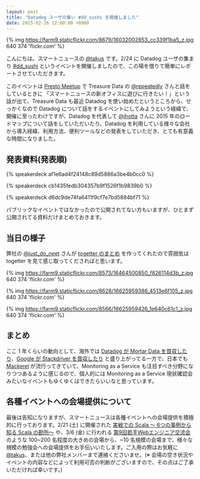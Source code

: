 ```yaml
---
layout: post
title: "Datadog ユーザの集い #dd_sushi を開催しました"
date: 2015-02-26 12:00:00 +0900
---
```


{% img https://farm9.staticflickr.com/8679/16032002853_cc339f1ba5_z.jpg 640 374 'flickr.com' %}

こんにちは。スマートニュースの [@takus](https://twitter.com/takus) です。2/24 に Datadog ユーザの集まり [#dd_sushi](https://twitter.com/search?q=%23dd_sushi) というイベントを開催しましたので、この場を借りて簡単にレポートさせていただきます。

このイベントは [Presto Meetup](http://eventdots.jp/event/276987) で Treasure Data の [@repeatedly](https://twitter.com/repeatedly) さんと話をしているときに 「スマートニュースの新オフィスに遊びに行きたい！」という話が出て、Treasure Data も最近 Datadog を使い始めたというところから、せっかくなので Datadog について話をするイベントにしてみようという経緯で、開催に至ったわけですが、Datadog を代表して [@jhotta](https://twitter.com/jhotta) さんに 2015 年のロードマップについて話をしていただいたり、Datadog を利用している様々な会社から導入経緯、利用方法、便利ツールなどの発表をしていただき、とても有意義な時間になりました。

## 発表資料(発表順)

{% speakerdeck af1e6ad4f24148c89d5886a3be4b0cc0 %}

{% speakerdeck cb1435fedb304357b9f1526f1b9839b0 %}

{% speakerdeck d6dc9de74fa6411f9cf7e7bd5884bf71 %}

パブリックなイベントではなかったので公開されてない方もいますが、ひとまず公開されてる資料だけまとめておきます。

## 当日の様子

弊社の [@just_do_neet](https://twitter.com/just_do_neet) さんが [togetter のまとめ](http://togetter.com/li/787532) を作ってくれたので雰囲気は togetter を見て感じ取ってくださればと思います。

{% img https://farm9.staticflickr.com/8573/16464500850_f826114d3b_z.jpg 640 374 'flickr.com' %}

{% img https://farm9.staticflickr.com/8628/16625959386_4513e6f105_z.jpg 640 374 'flickr.com' %}

{% img https://farm9.staticflickr.com/8566/16625959426_1e640c61c1_z.jpg 640 374 'flickr.com' %}


## まとめ

ここ 1 年くらいの動向として、海外では [Datadog が Mortar Data を買収したり](https://www.datadoghq.com/2015/02/datadog-acquires-mortar-data/)、[Google が Stackdriver を買収したり](http://techcrunch.com/2014/05/07/google-acquires-cloud-monitoring-service-stackdriver/) と盛り上がってる一方で、日本でも [Mackerel](https://mackerel.io) が流行ってきていて、Monitoring as a Service も注目すべき分野になりつつあるように感じるので、個人的には Monitoring as a Service 現状確認会みたいなイベントもゆくゆくはできたらいいなと思っています。

## 各種イベントへの会場提供について

最後は告知になりますが、スマートニュースは各種イベントへの会場提供を積極的に行っております。2/21 (土) に開催された [実戦での Scala 〜 6つの事例から知る Scala の勘所〜](http://nulab-inc.com/ja/blog/nulab/jissenscala/) や、3/6 (金) に行われる [第9回若手Webエンジニア交流会](http://www.zusaar.com/event/12857005) のような 100~200 名程度の大きめの会場から、~10 名規模の会場まで、様々な規模の勉強会への会場提供をお手伝いいたします。ご入用の際はお気軽に [@takus](https://twitter.com/takus)、または他の弊社メンバーまで連絡くださいませ。(※ 会場の空き状況やイベントの内容などによって利用可否の判断がございますので、その点はご了承いただければ幸いです。)
